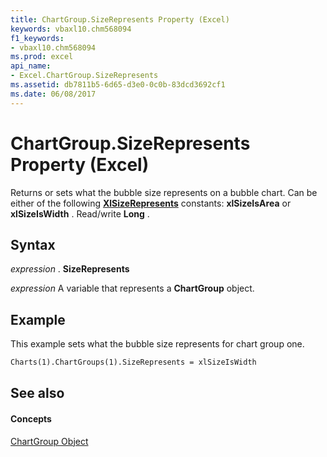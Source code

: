 ```yaml
---
title: ChartGroup.SizeRepresents Property (Excel)
keywords: vbaxl10.chm568094
f1_keywords:
- vbaxl10.chm568094
ms.prod: excel
api_name:
- Excel.ChartGroup.SizeRepresents
ms.assetid: db7811b5-6d65-d3e0-0c0b-83dcd3692cf1
ms.date: 06/08/2017
---
```



# ChartGroup.SizeRepresents Property (Excel)

Returns or sets what the bubble size represents on a bubble chart. Can be either of the following  **[XlSizeRepresents](Excel.XlSizeRepresents.md)** constants: **xlSizeIsArea** or **xlSizeIsWidth** . Read/write **Long** .


## Syntax

 _expression_ . **SizeRepresents**

 _expression_ A variable that represents a **ChartGroup** object.


## Example

This example sets what the bubble size represents for chart group one.


```vb
Charts(1).ChartGroups(1).SizeRepresents = xlSizeIsWidth
```


## See also


#### Concepts


[ChartGroup Object](Excel.ChartGroup(objec).md)


